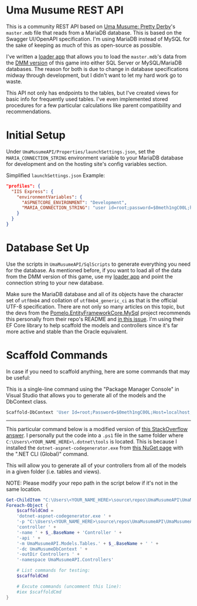 # Uma Musume REST API
This is a community REST API based on [Uma Musume: Pretty Derby](https://umamusume.jp/)'s `master.mdb` file that reads from a MariaDB database. This is based on the Swagger UI/OpenAPI specification. I'm using MariaDB instead of MySQL for the sake of keeping as much of this as open-source as possible. 

I've written a [loader app](https://github.com/SimpleSandman/UmaMusumeLoadSqlData) that allows you to load the `master.mdb`'s data from the [DMM version](https://dmg.umamusume.jp/) of this game into either SQL Server or MySQL/MariaDB databases. The reason for both is due to change in database specifications midway through development, but I didn't want to let my hard work go to waste.

This API not only has endpoints to the tables, but I've created views for basic info for frequently used tables. I've even implemented stored procedures for a few particular calculations like parent compatibility and recommendations.

# Initial Setup
Under `UmaMusumeAPI/Properties/launchSettings.json`, set the `MARIA_CONNECTION_STRING` environment variable to your MariaDB database for development and on the hosting site's config variables section.

Simplified `launchSettings.json` Example:

```json
"profiles": {
  "IIS Express": {
    "environmentVariables": {
      "ASPNETCORE_ENVIRONMENT": "Development",
      "MARIA_CONNECTION_STRING": "user id=root;password=$0meth1ngC00L;host=localhost;database=umamusume;character set=utf8mb4"
    }
  }
}
```

# Database Set Up

Use the scripts in `UmaMusumeAPI/SqlScripts` to generate everything you need for the database. As mentioned before, if you want to load all of the data from the DMM version of this game, use my [loader app](https://github.com/SimpleSandman/UmaMusumeLoadSqlData) and point the connection string to your new database.

Make sure the MariaDB database and all of its objects have the character set of `utf8mb4` and collation of `utf8mb4_generic_ci` as that is the official UTF-8 specification. There are not only so many articles on this topic, but the devs from the [Pomelo.EntityFrameworkCore.MySql](https://github.com/PomeloFoundation/Pomelo.EntityFrameworkCore.MySql) project recommends this personally from their repo's README and [in this issue](https://github.com/PomeloFoundation/Pomelo.EntityFrameworkCore.MySql/issues/1427). I'm using their EF Core library to help scaffold the models and controllers since it's far more active and stable than the Oracle equivalent.

# Scaffold Commands
In case if you need to scaffold anything, here are some commands that may be useful:

This is a single-line command using the "Package Manager Console" in Visual Studio that allows you to generate all of the models and the DbContext class.
```powershell
Scaffold-DbContext 'User Id=root;Password=$0meth1ngC00L;Host=localhost;Database=umamusume;Character Set=utf8mb4' Pomelo.EntityFrameworkCore.MySql -OutputDir Models -ContextDir Context
```

-----------

This particular command below is a modified version of [this StackOverflow answer](https://stackoverflow.com/a/54422926/2113548). I personally put the code into a `.ps1` file in the same folder where `C:\Users\<YOUR_NAME_HERE>\.dotnet\tools` is located. This is because I installed the `dotnet-aspnet-codegenerator.exe` from [this NuGet page](https://www.nuget.org/packages/dotnet-aspnet-codegenerator/) with the ".NET CLI (Global)" command. 

This will allow you to generate all of your controllers from all of the models in a given folder (i.e. tables and views).

NOTE: Please modify your repo path in the script below if it's not in the same location.
```powershell
Get-ChildItem "C:\Users\<YOUR_NAME_HERE>\source\repos\UmaMusumeAPI\UmaMusumeAPI\Models\Tables" -Filter *.cs | 
Foreach-Object {
    $scaffoldCmd = 
    'dotnet-aspnet-codegenerator.exe ' + 
    '-p "C:\Users\<YOUR_NAME_HERE>\source\repos\UmaMusumeAPI\UmaMusumeAPI\UmaMusumeAPI.csproj" ' +
    'controller ' + 
    '-name ' + $_.BaseName + 'Controller ' +
    '-api ' + 
    '-m UmaMusumeAPI.Models.Tables.' + $_.BaseName + ' ' +
    '-dc UmaMusumeDbContext ' +
    '-outDir Controllers ' +
    '-namespace UmaMusumeAPI.Controllers'

    # List commands for testing:
    $scaffoldCmd

    # Excute commands (uncomment this line):
    #iex $scaffoldCmd
}
```
